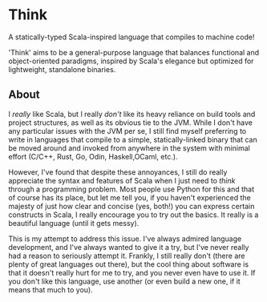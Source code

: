 # Think

A statically-typed Scala-inspired language that compiles to machine code!

'Think' aims to be a general-purpose language that balances functional and object-oriented paradigms, inspired by Scala's elegance but optimized for lightweight, standalone binaries.

## About

I *really* like Scala, but I really *don't* like its heavy reliance on build tools and project structures, as well as its obvious tie to the JVM. While I don't have any particular issues with the JVM per se, I still find myself preferring to write in languages that compile to a simple, statically-linked binary that can be moved around and invoked from anywhere in the system with minimal effort (C/C++, Rust, Go, Odin, Haskell,OCaml, etc.).

However, I've found that despite these annoyances, I still do really appreciate the syntax and features of Scala when I just need to *think* through a programming problem. Most people use Python for this and that of course has its place, but let me tell you, if you haven't experienced the majesty of just how clear and concise (yes, both!) you can express certain constructs in Scala, I really encourage you to try out the basics. It really is a beautiful language (until it gets messy).

This is my attempt to address this issue. I've always admired language development, and I've always wanted to give it a try, but I've never really had a reason to seriously attempt it. Frankly, I still really don't (there are plenty of great languages out there), but the cool thing about software is that it doesn't really hurt for me to try, and you never even have to use it. If you don't like this language, use another (or even build a new one, if it means that much to you).

